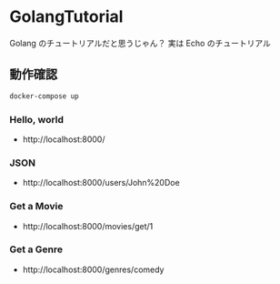 # GolangTutorial

Golang のチュートリアルだと思うじゃん？
実は Echo のチュートリアル

## 動作確認

```bash
docker-compose up
```

### Hello, world

- http://localhost:8000/

### JSON

- http://localhost:8000/users/John%20Doe

### Get a Movie

- http://localhost:8000/movies/get/1

### Get a Genre

- http://localhost:8000/genres/comedy
